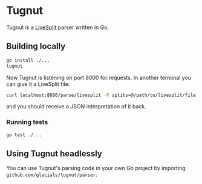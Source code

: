 # Tugnut

Tugnut is a [LiveSplit][1] parser written in Go.

[1]: http://livesplit.org/

## Building locally

```bash
go install ./...
tugnut
```

Now Tugnut is listening on port 8000 for requests. In another terminal you can give it a LiveSplit file:

```bash
curl localhost:8080/parse/livesplit -F splits=@/path/to/livesplit/file.lss
```

and you should receive a JSON interpretation of it back.

### Running tests
```bash
go test ./...
```

## Using Tugnut headlessly

You can use Tugnut's parsing code in your own Go project by importing `github.com/glacials/tugnut/parser`.
